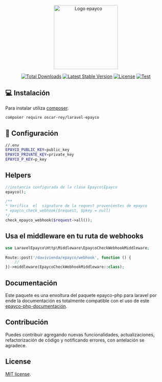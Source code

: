 <p align="center">
  <img src="https://miro.medium.com/max/800/1*VEVzcaiS3zd9nLnoBh9XPg.png" alt="Logo epayco" width="200px">
</p>

<p align="center">
<a href="https://packagist.org/packages/oscar-rey/laravel-epayco"><img src="https://img.shields.io/packagist/dt/oscar-rey/laravel-epayco" alt="Total Downloads"></a>
<a href="https://packagist.org/packages/oscar-rey/laravel-epayco"><img src="https://img.shields.io/packagist/v/oscar-rey/laravel-epayco" alt="Latest Stable Version"></a>
<a href="https://packagist.org/packages/oscar-rey/laravel-epayco"><img src="https://img.shields.io/packagist/l/oscar-rey/laravel-epayco" alt="License"></a>
 <a href="https://github.com/oscar-rey-mosquera/laravel-epayco/actions/workflows/test.yml"><img src="https://github.com/oscar-rey-mosquera/laravel-epayco/actions/workflows/test.yml/badge.svg" alt="Test"></a>
</p>

## 💻 Instalación

Para instalar utiliza [composer](https://getcomposer.org/).

```.bash  
composer require oscar-rey/laravel-epayco
```

## 🔧 Configuración

```bash
//.env
EPAYCO_PUBLIC_KEY=public_key
EPAYCO_PRIVATE_KEY=private_key
EPAYCO_P_KEY=p_key
```
## Helpers

```php
//instancia configurada de la clase Epayco\Epayco
epayco();

/**
* Verifica  el  signature de la request provenientes de epayco 
* epayco_check_webhook($request, $pkey = null)
*/
check_epayco_webhook($request->all());
```
## Usa el middleware en tu ruta de webhooks

```php
use LaravelEpayco\Http\Middleware\EpaycoCheckWebhookMiddleware;
 
Route::post('/davivienda/epayco/webhook', function () {
    //
})->middleware(EpaycoCheckWebhookMiddleware::class);
```

## Documentación

Este paquete es una envoltura del paquete epayco-php para laravel por ende la documentación es totalmente compatible con el uso de este [epayco-php-documentación](https://github.com/epayco/epayco-php).

## Contribución

Puedes contribuir agregando nuevas funcionalidades, actualizaciones,  refactorización de código y notificando errores, con antelación se agradece.

## License

[MIT license](LICENSE).
